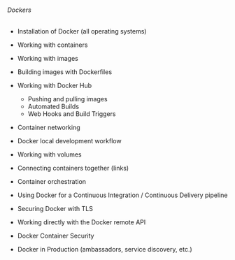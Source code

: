###### Dockers
* Installation of Docker (all operating systems)
* Working with containers
* Working with images
* Building images with Dockerfiles
* Working with Docker Hub

  -  Pushing and pulling images
  -  Automated Builds
  - Web Hooks and Build Triggers

* Container networking
* Docker local development workflow
* Working with volumes
* Connecting containers together (links)
* Container orchestration
* Using Docker for a Continuous Integration / Continuous Delivery pipeline
* Securing Docker with TLS
* Working directly with the Docker remote API
* Docker Container Security
* Docker in Production (ambassadors, service discovery,  etc.)

